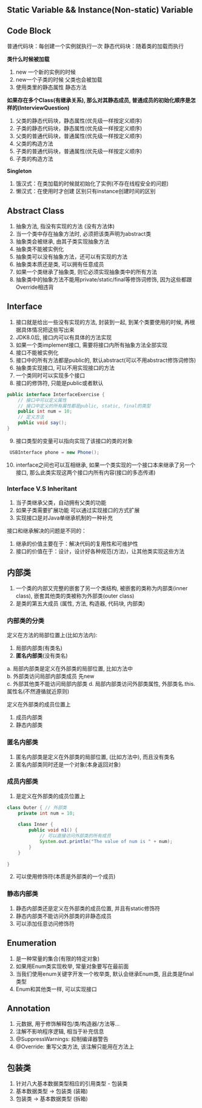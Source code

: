 ## Static Variable && Instance(Non-static) Variable

## Code Block
普通代码块：每创建一个实例就执行一次
静态代码块：随着类的加载而执行

**类什么时候被加载**
1. new 一个新的实例的时候
2. new一个子类的时候 父类也会被加载
3. 使用类里的静态属性 静态方法

**如果存在多个Class(有继承关系), 那么对其静态成员, 普通成员的初始化顺序是怎样的(InterviewQuestion)**
1. 父类的静态代码块，静态属性(优先级一样按定义顺序)
2. 子类的静态代码块，静态属性(优先级一样按定义顺序)
3. 父类的普通代码块，普通属性(优先级一样按定义顺序)
4. 父类的构造方法
5. 子类的普通代码块，普通属性(优先级一样按定义顺序)
6. 子类的构造方法

**Singleton**
1. 饿汉式：在类加载的时候就初始化了实例(不存在线程安全的问题)
2. 懒汉式：在使用时才创建
区别只有instance创建时间的区别

## Abstract Class
1. 抽象方法, 指没有实现的方法 (没有方法体)
2. 当一个类中存在抽象方法时, 必须把该类声明为abstract类
3. 抽象类会被继承, 由其子类实现抽象方法
4. 抽象类不能被实例化
5. 抽象类可以没有抽象方法，还可以有实现的方法
6. 抽象类本质还是类, 可以拥有任意成员
7. 如果一个类继承了抽象类, 则它必须实现抽象类中的所有方法
8. 抽象类中的抽象方法不能用private/static/final等修饰词修饰, 因为这些都跟Override相违背

## Interface
1. 接口就是给出一些没有实现的方法, 封装到一起, 到某个类要使用的时候, 再根据具体情况把这些写出来
2. JDK8.0后, 接口内可以有具体的方法实现
3. 如果一个类implement接口, 需要将接口内所有抽象方法全部实现
4. 接口不能被实例化
5. 接口中的所有方法都是public的, 默认abstract(可以不用abstract修饰词修饰)
6. 抽象类实现接口, 可以不用实现接口的方法
7. 一个类同时可以实现多个接口
8. 接口的修饰符, 只能是public或者默认
```Java
public interface InterfaceExercise {
    // 接口中可以定义属性
    // 接口中定义的所有属性都是public, static, final的类型
    public int num = 10;
    // 定义方法
    public void say();
}
```
9. 接口类型的变量可以指向实现了该接口的类的对象
```Java
 USBInterface phone = new Phone();
```
10. interface之间也可以互相继承, 如果一个类实现的一个接口本来继承了另一个接口, 那么此类实现这两个接口内所有内容(接口的多态传递)

### Interface V.S Inheritant
1. 当子类继承父类，自动拥有父类的功能
2. 如果子类需要扩展功能 可以通过实现接口的方式扩展
3. 实现接口是对Java单继承机制的一种补充

接口和继承解决的问题是不同的：
1. 继承的价值主要在于：解决代码的复用性和可维护性
2. 接口的价值在于：设计，设计好各种规范(方法)，让其他类实现这些方法

## 内部类
1. 一个类的内部又完整的嵌套了另一个类结构, 被嵌套的类称为内部类(inner class), 嵌套其他类的类被称为外部类(outer class)
2. 是类的第五大成员 (属性, 方法, 构造器, 代码块, 内部类)

### 内部类的分类
定义在方法的局部位置上(比如方法内):
1. 局部内部类(有类名)
2. **匿名内部类**(没有类名)

a. 局部内部类是定义在外部类的局部位置, 比如方法中  
b. 外部类访问局部内部类成员 先new   
c. 外部其他类不能访问局部内部类
d. 局部内部类访问外部类属性, 外部类名.this.属性名(不然遵循就近原则)

定义在外部类的成员位置上
1. 成员内部类
2. 静态内部类

### 匿名内部类
1. 匿名内部类是定义在外部类的局部位置, (比如方法中), 而且没有类名
2. 匿名内部类同时还是一个对象(本身返回对象)

### 成员内部类
1. 是定义在外部类的成员位置上
```Java
class Outer { // 外部类
    private int num = 10;
    
    class Inner {
        public void n1() {
            // 可以直接访问外部类的所有成员
            System.out.println("The value of num is " + num);
        }
    }
    
}
```
2. 可以使用修饰符(本质是外部类的一个成员)

### 静态内部类
1. 静态内部类还是定义在外部类的成员位置, 并且有static修饰符
2. 静态内部类不能访问外部类的非静态成员
3. 可以添加任意访问修饰符

## Enumeration
1. 是一种常量的集合(有限的特定对象)
2. 如果用Enum类实现枚举, 常量对象要写在最前面
3. 当我们使用enum关键字开发一个枚举类, 默认会继承Enum类, 且此类是final类型
4. Enum和其他类一样, 可以实现接口

## Annotation
1. 元数据, 用于修饰解释包/类/构造器/方法等...
2. 注解不影响程序逻辑, 相当于补充信息
3. @SuppressWarnings: 抑制编译器警告
4. @Override: 重写父类方法, 该注解只能用在方法上

## 包装类
1. 针对八大基本数据类型相应的引用类型 - 包装类
2. 基本数据类型 -> 包装类 (装箱)
3. 包装类 -> 基本数据类型 (拆箱)

##